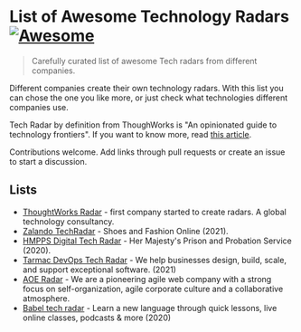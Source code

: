 # List of Awesome Technology Radars [![Awesome](https://awesome.re/badge.svg)](https://awesome.re)

> Carefully curated list of awesome Tech radars from different companies.

Different companies create their own technology radars. With this list you can chose the one you like more, or just check what technologies different companies use.

Tech Radar by definition from ThoughWorks is "An opinionated guide to technology frontiers". If you want to know more, read [this article](https://medium.com/@AndreyNovikov/technology-radar-for-technology-strategy-what-is-it-and-how-to-build-it-ec4dcb8ce554).

Contributions welcome. Add links through pull requests or create an issue to start a discussion.

## Lists

- [ThoughtWorks Radar](https://www.thoughtworks.com/radar) - first company started to create radars. A global technology consultancy.
- [Zalando TechRadar](https://opensource.zalando.com/tech-radar/) - Shoes and Fashion Online (2021).
- [HMPPS Digital Tech Radar](https://ministryofjustice.github.io/hmpps-digital-tech-radar/docs/index.html) - Her Majesty's Prison and Probation Service (2020).
- [Tarmac DevOps Tech Radar](https://tarmac.io/techradar.html) - We help businesses design, build, scale, and support exceptional software. (2021)
- [AOE Radar](https://www.aoe.com/techradar/index.html) - We are a pioneering agile web company with a strong focus on self-organization, agile corporate culture and a collaborative atmosphere.
- [Babel tech radar](https://jobs.babbel.com/en/tech-radar/) - Learn a new language through quick lessons, live online classes, podcasts & more (2020)
